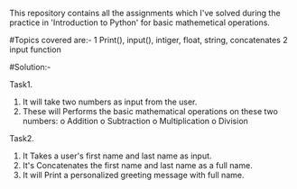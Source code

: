 This repository contains all the assignments which I've solved during the practice in 'Introduction to Python' for basic mathemetical operations.

#Topics covered are:-
1 Print(), input(), intiger, float, string, concatenates 
2 input function


#Solution:-
  
Task1.
1. It will take two numbers as input from the user.
2. These will Performs the basic mathematical operations on these two numbers:
o	Addition
o	Subtraction
o	Multiplication
o	Division


Task2.
1. It Takes a user's first name and last name as input.
2. It's Concatenates the first name and last name as a full name.
3.  It will Print a personalized greeting message with full name.



